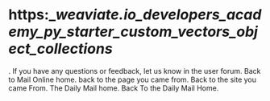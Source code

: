 # https:\__weaviate.io_developers_academy_py_starter_custom_vectors_object_collections_

. If you have any questions or feedback, let us know in the user forum. Back to Mail Online home. back to the page you came from.  Back to the site you came From.  The Daily Mail home. Back To the Daily Mail Home.
